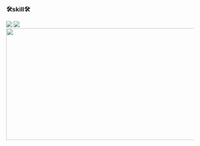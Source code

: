 ### 🛠skill🛠


<img src="https://img.shields.io/badge/html5-E34F26?style=flat&logo=html5&logoColor=ffffff"/>
<img src="https://img.shields.io/badge/spring-6DB33F?style=flat&logo=spring&logoColor=ffffff"/
<img src="https://img.shields.io/badge/javascript-F7DF1E?style=flat&logo=javascript&logoColor=ffffff"/>


<a href="https://github.com/devxb/gitanimals">
<img
  src="https://render.gitanimals.org/farms/wt0329"
  width="600"
  height="300"
/>
</a>
